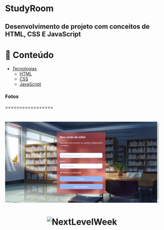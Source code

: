 # StudyRoom
## Desenvolvimento de projeto com conceitos de HTML, CSS E JavaScript


📌 Conteúdo
=================
<!--ts-->
   * [Tecnologias](#Tecnologias)
      * [HTML](#html)
      * [CSS](#css)
      * [JavaScript](#javascript)
      
<!--te-->

### Fotos
=================
<h1 align="center">
  <img alt="NextLevelWeek" title="#NextLevelWeek" src="./images/loginpage.png" />
</h1>

<h1 align="center">
  <img alt="NextLevelWeek" title="#NextLevelWeek" url="https://github.com/Jujumorim/StudyRoom/blob/main/images/loginpage.png" />
</h1>



